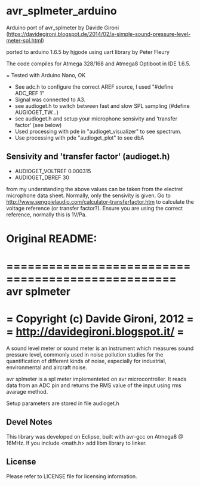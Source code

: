 # avr_splmeter_arduino
Arduino port of avr_splmeter by Davide Gironi (https://davidegironi.blogspot.de/2014/02/a-simple-sound-pressure-level-meter-spl.html)

ported to arduino 1.6.5 by hjgode
using uart library by Peter Fleury

The code compiles for Atmega 328/168 and Atmega8 Optiboot in IDE 1.6.5.

= Tested with Arduino Nano, OK

+ See adc.h to configure the correct AREF source, I used "#define ADC_REF 1"
+ Signal was connected to A3.
+ see audioget.h to switch between fast and slow SPL sampling (#define AUGIOGET_TW...)
+ see audioget.h and setup your microphone sensivity and 'transfer factor' (see below)
+ Used processing with pde in "audioget_visualizer" to see spectrum.
+ Use processing with pde "audioget_plot" to see dbA
 
## Sensivity and 'transfer factor' (audioget.h)

+ AUDIOGET_VOLTREF 0.000315 
+ AUDIOGET_DBREF 30

from my understanding the above values can be taken from the electret microphone data sheet. Normally, only the sensivity is given. Go to http://www.sengpielaudio.com/calculator-transferfactor.htm to calculate the voltage reference (or transfer factor?). Ensure you are using the correct reference, normally this is 1V/Pa.

# Original README:
==================================================
avr splmeter
==================================================
= Copyright (c) Davide Gironi, 2012              =
= http://davidegironi.blogspot.it/               =
==================================================


A sound level meter or sound meter is an instrument which measures sound pressure
level, commonly used in noise pollution studies for the quantification
of different kinds of noise, especially for industrial, environmental and aircraft noise. 

avr splmeter is a spl meter implementeted on avr microcontroller.
It reads data from an ADC pin and returns the RMS value of the input using
rms avarage method.

Setup parameters are stored in file audioget.h


Devel Notes
-----------
This library was developed on Eclipse, built with avr-gcc on Atmega8 @ 16MHz.
If you include <math.h> add libm library to linker.


License
-------
Please refer to LICENSE file for licensing information.
